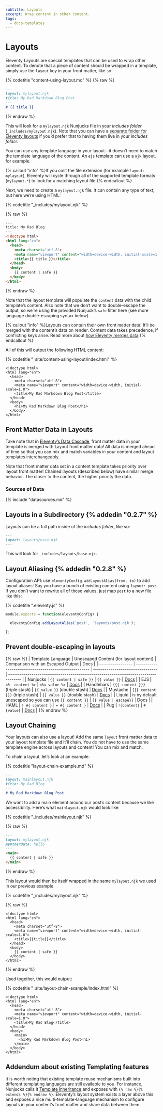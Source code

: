 ```yaml
---
subtitle: Layouts
excerpt: Wrap content in other content.
tags:
  - docs-templates
---
```

# Layouts

Eleventy Layouts are special templates that can be used to wrap other content. To denote that a piece of content should be wrapped in a template, simply use the `layout` key in your front matter, like so:

{% codetitle "content-using-layout.md" %}
{% raw %}
```markdown
---
layout: mylayout.njk
title: My Rad Markdown Blog Post
---
# {{ title }}
```
{% endraw %}

This will look for a `mylayout.njk` Nunjucks file in your _includes folder_ (`_includes/mylayout.njk`). Note that you can have a [separate folder for Eleventy layouts](/docs/config/#directory-for-layouts-(optional)) if you’d prefer that to having them live in your _includes folder._

You can use any template language in your layout—it doesn’t need to match the template language of the content. An `ejs` template can use a `njk` layout, for example.

{% callout "info" %}If you omit the file extension (for example <code>layout: mylayout</code>), Eleventy will cycle through all of the supported template formats (<code>mylayout.*</code>) to look for a matching layout file.{% endcallout %}

Next, we need to create a `mylayout.njk` file. It can contain any type of text, but here we’re using HTML:

{% codetitle "_includes/mylayout.njk" %}

{% raw %}
```html
---
title: My Rad Blog
---
<!doctype html>
<html lang="en">
  <head>
    <meta charset="utf-8">
    <meta name="viewport" content="width=device-width, initial-scale=1.0">
    <title>{{ title }}</title>
  </head>
  <body>
    {{ content | safe }}
  </body>
</html>
```
{% endraw %}

Note that the layout template will populate the `content` data with the child template’s content. Also note that we don’t want to double-escape the output, so we’re using the provided Nunjuck’s `safe` filter here (see more language double-escaping syntax below).

{% callout "info" %}Layouts can contain their own front matter data! It’ll be merged with the content’s data on render. Content data takes precedence, if conflicting keys arise. Read more about <a href="/docs/data-template-dir/">how Eleventy merges data</a>.{% endcallout %}

All of this will output the following HTML content:

{% codetitle "_site/content-using-layout/index.html" %}

```
<!doctype html>
<html lang="en">
  <head>
    <meta charset="utf-8">
    <meta name="viewport" content="width=device-width, initial-scale=1.0">
    <title>My Rad Markdown Blog Post</title>
  </head>
  <body>
    <h1>My Rad Markdown Blog Post</h1>
  </body>
</html>
```

## Front Matter Data in Layouts

Take note that in [Eleventy’s Data Cascade](/docs/data/), front matter data in your template is merged with Layout front matter data! All data is merged ahead of time so that you can mix and match variables in your content and layout templates interchangeably.

Note that front matter data set in a content template takes priority over layout front matter! Chained layouts (described below) have similar merge behavior. The closer to the content, the higher priority the data.

### Sources of Data

{% include "datasources.md" %}

## Layouts in a Subdirectory {% addedin "0.2.7" %}

Layouts can be a full path inside of the _includes folder_, like so:

```markdown
---
layout: layouts/base.njk
---
```

This will look for `_includes/layouts/base.njk`.

## Layout Aliasing {% addedin "0.2.8" %}

Configuration API: use `eleventyConfig.addLayoutAlias(from, to)` to add layout aliases! Say you have a bunch of existing content using `layout: post`. If you don’t want to rewrite all of those values, just map `post` to a new file like this:

{% codetitle ".eleventy.js" %}

```js
module.exports = function(eleventyConfig) {

  eleventyConfig.addLayoutAlias('post', 'layouts/post.njk');

};
```

## Prevent double-escaping in layouts

{% raw %}
| Template Language | Unescaped Content (for layout content)                 | Comparison with an Escaped Output | Docs                                                                                 |
| ----------------- | ------------------------------------------------------ | --------------------------------- | ------------------------------------------------------------------------------------ |
| Nunjucks          | `{{ content | safe }}`                                | `{{ value }}`                     | [Docs](https://mozilla.github.io/nunjucks/templating.html#safe)                      |
| EJS               | `<%- content %>`                                       | `<%= value %>`                    | [Docs](https://www.npmjs.com/package/ejs#tags)                                       |
| Handlebars        | `{{{ content }}}` (triple stash)                       | `{{ value }}` (double stash)      | [Docs](http://handlebarsjs.com/#html-escaping)                                       |
| Mustache          | `{{{ content }}}` (triple stash)                       | `{{ value }}` (double stash)      | [Docs](https://github.com/janl/mustache.js#variables)                                |
| Liquid            | is by default unescaped so you can use `{{ content }}` | `{{ value | escape}}`            | [Docs](http://shopify.github.io/liquid/filters/escape/)                              |
| HAML              | `! #{ content }`                                       | `= #{ content }`                  | [Docs](http://haml.info/docs/yardoc/file.REFERENCE.html#unescaping_html)             |
| Pug               | `!{content}`                                           | `#{value}`                        | [Docs](https://pugjs.org/language/interpolation.html#string-interpolation-unescaped) |
{% endraw %}

## Layout Chaining

Your layouts can also use a layout! Add the same `layout` front matter data to your layout template file and it’ll chain. You do not have to use the same template engine across layouts and content! You can mix and match.

To chain a layout, let’s look at an example:

{% codetitle "layout-chain-example.md" %}

```markdown
---
layout: mainlayout.njk
title: My Rad Blog
---
# My Rad Markdown Blog Post
```

We want to add a main element around our post’s content because we like accessibility. Here’s what `mainlayout.njk` would look like:

{% codetitle "_includes/mainlayout.njk" %}

{% raw %}
```markdown
---
layout: mylayout.njk
myOtherData: hello
---
<main>
  {{ content | safe }}
</main>
```
{% endraw %}

This layout would then be itself wrapped in the same `mylayout.njk` we used in our previous example:

{% codetitle "_includes/mylayout.njk" %}

{% raw %}
```
<!doctype html>
<html lang="en">
  <head>
    <meta charset="utf-8">
    <meta name="viewport" content="width=device-width, initial-scale=1.0">
    <title>{{title}}</title>
  </head>
  <body>
    {{ content | safe }}
  </body>
</html>
```
{% endraw %}

Used together, this would output:

{% codetitle "_site/layout-chain-example/index.html" %}

```
<!doctype html>
<html lang="en">
  <head>
    <meta charset="utf-8">
    <meta name="viewport" content="width=device-width, initial-scale=1.0">
    <title>My Rad Blog</title>
  </head>
  <body>
    <main>
      <h1>My Rad Markdown Blog Post<h1>
    </main>
  </body>
</html>
```

## Addendum about existing Templating features

It is worth noting that existing template reuse mechanisms built into different templating languages are still available to you. For instance, Nunjucks calls it [Template Inheritance](https://mozilla.github.io/nunjucks/templating.html#template-inheritance) and exposes with `{% raw %}{% extends %}{% endraw %}`. Eleventy’s layout system exists a layer above this and exposes a nice multi-template-language mechanism to configure layouts in your content’s front matter and share data between them.
